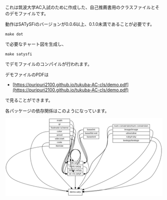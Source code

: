これは筑波大学AC入試のために作成した、自己推薦書用のクラスファイルとそのデモファイルです。

動作はSATySFiのバージョンが0.0.6以上、0.1.0未満であることが必要です。

```
make dot
```

で必要なチャート図を生成し、

```
make satysfi
```

でデモファイルのコンパイルが行われます。

デモファイルのPDFは

- [https://puripuri2100.github.io/tukuba-AC-cls/demo.pdf](https://puripuri2100.github.io/tukuba-AC-cls/demo.pdf)

で見ることができます。


各パッケージの依存関係はこのようになっています。

![パッケージの依存関係図](dependent.png)
